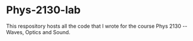 # Phys-2130-lab 

This respository hosts all the code that I wrote for the course Phys 2130 -- Waves, Optics and Sound. 
